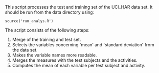 This script processes the test and training set of the UCI_HAR data set. It should be run from the data directory using:
```
source('run_analys.R')
```

The script consists of the following steps:

1. Merge of the training and test set.
2. Selects the variables concerning 'mean' and 'standard deviation' from the data set.
3. Makes the variable names more readable.
4. Merges the measures with the test subjects and the activities.
5. Computes the mean of each variable per test subject and activity.
